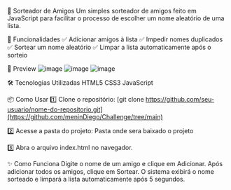 🎉 Sorteador de Amigos
Um simples sorteador de amigos feito em JavaScript para facilitar o processo de escolher um nome aleatório de uma lista.

🚀 Funcionalidades
✅ Adicionar amigos à lista
✅ Impedir nomes duplicados
✅ Sortear um nome aleatório
✅ Limpar a lista automaticamente após o sorteio

📸 Preview
![image](https://github.com/user-attachments/assets/6bb0e244-f5fc-47bf-b934-ec57b3d6daf8)
![image](https://github.com/user-attachments/assets/1d888482-e0bc-4edf-a065-0f4d9d7fd69b)
![image](https://github.com/user-attachments/assets/8df07274-18d5-41f8-b1e5-cf70280f5339)


🛠️ Tecnologias Utilizadas
HTML5
CSS3
JavaScript 


📦 Como Usar
1️⃣ Clone o repositório:
[git clone https://github.com/seu-usuario/nome-do-repositorio.git](https://github.com/meninDiego/Challenge/tree/main)


2️⃣ Acesse a pasta do projeto:
Pasta onde sera baixado o projeto


3️⃣ Abra o arquivo index.html no navegador.

✨ Como Funciona
Digite o nome de um amigo e clique em Adicionar.
Após adicionar todos os amigos, clique em Sortear.
O sistema exibirá o nome sorteado e limpará a lista automaticamente após 5 segundos.

